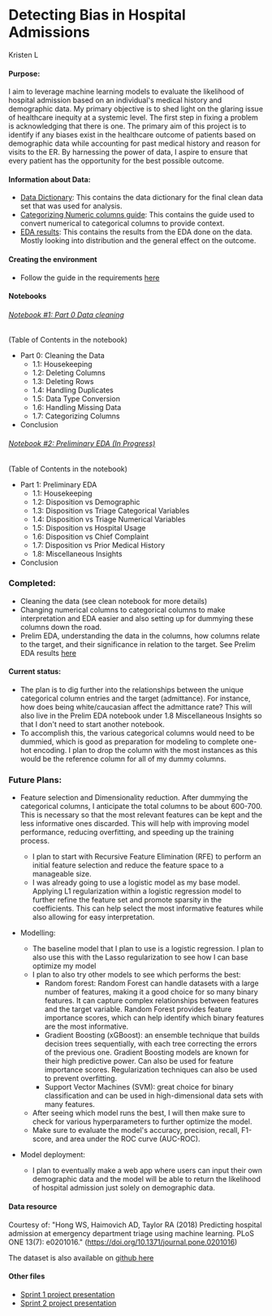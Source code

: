 # Detecting Bias in Hospital Admissions
Kristen L

#### Purpose: 

I aim to leverage machine learning models to evaluate the likelihood of hospital admission based on an individual's medical history and demographic data. My primary objective is to shed light on the glaring issue of healthcare inequity at a systemic level. The first step in fixing a problem is acknowledging that there is one. The primary aim of this project is to identify if any biases exist in the healthcare outcome of patients based on demographic data while accounting for past medical history and reason for visits to the ER. By harnessing the power of data, I aspire to ensure that every patient has the opportunity for the best possible outcome.

#### Information about Data: 
- [Data Dictionary](Docs/Data_Dictionary_for_Capstone-Final.pdf): This contains the data dictionary for the final clean data set that was used for analysis.
- [Categorizing Numeric columns guide](Docs/categorizing_col_guide.md): This contains the guide used to convert numerical to categorical columns to provide context.
- [EDA results](Docs/EDA_Results.md): This contains the results from the EDA done on the data. Mostly looking into distribution and the general effect on the outcome.

#### Creating the environment 
- Follow the guide in the requirements [here](Docs/requirements.txt)

#### Notebooks

###### [Notebook #1: Part 0 Data cleaning](Notebooks/Pt0-Clean.ipynb) 
(Table of Contents in the notebook)
- Part 0: Cleaning the Data
    - 1.1: Housekeeping
    - 1.2: Deleting Columns
    - 1.3: Deleting Rows
    - 1.4: Handling Duplicates
    - 1.5: Data Type Conversion
    - 1.6: Handling Missing Data
    - 1.7: Categorizing Columns
- Conclusion

###### [Notebook #2: Preliminary EDA (In Progress)](Notebooks/Pt1-PrelimEDA.ipynb)
(Table of Contents in the notebook)
- Part 1: Preliminary EDA
    - 1.1: Housekeeping
    - 1.2: Disposition vs Demographic
    - 1.3: Disposition vs Triage Categorical Variables
    - 1.4: Disposition vs Triage Numerical Variables
    - 1.5: Disposition vs Hospital Usage
    - 1.6: Disposition vs Chief Complaint
    - 1.7: Disposition vs Prior Medical History
    - 1.8: Miscellaneous Insights
- Conclusion

### Completed:
- Cleaning the data (see clean notebook for more details) 
- Changing numerical columns to categorical columns to make interpretation and EDA easier and also setting up for dummying these columns down the road. 
- Prelim EDA, understanding the data in the columns, how columns relate to the target, and their significance in relation to the target. 
        See Prelim EDA results [here](Docs/EDA_Results.md)
  
#### Current status:
- The plan is to dig further into the relationships between the unique categorical column entries and the target (admittance). For instance, how does being white/caucasian affect the admittance rate? This will also live in the Prelim EDA notebook under 1.8 Miscellaneous Insights so that I don't need to start another notebook.
- To accomplish this, the various categorical columns would need to be dummied, which is good as preparation for modeling to complete one-hot encoding. I plan to drop the column with the most instances as this would be the reference column for all of my dummy columns.
  

### Future Plans: 
- Feature selection and Dimensionality reduction. After dummying the categorical columns, I anticipate the total columns to be about 600-700. This is necessary so that the most relevant features can be kept and the less informative ones discarded. This will help with improving model performance, reducing overfitting, and speeding up the training process.
    -  I plan to start with Recursive Feature Elimination (RFE) to perform an initial feature selection and reduce the feature space to a manageable size.
    -  I was already going to use a logistic model as my base model. Applying L1 regularization within a logistic regression model to further refine the feature set and promote sparsity in the coefficients. This can help select the most informative features while also allowing for easy interpretation.
      
- Modelling:
    - The baseline model that I plan to use is a logistic regression. I plan to also use this with the Lasso regularization to see how I can base optimize my model
    - I plan to also try other models to see which performs the best:
      - Random forest: Random Forest can handle datasets with a large number of features, making it a good choice for so many binary features. It can capture complex relationships between features and the target variable. Random Forest provides feature importance scores, which can help identify which binary features are the most informative.
      - Gradient Boosting (xGBoost): an ensemble technique that builds decision trees sequentially, with each tree correcting the errors of the previous one. Gradient Boosting models are known for their high predictive power. Can also be used for feature importance scores. Regularization techniques can also be used to prevent overfitting.
      - Support Vector Machines (SVM): great choice for binary classification and can be used in high-dimensional data sets with many features.
    - After seeing which model runs the best, I will then make sure to check for various hyperparameters to further optimize the model.
    - Make sure to evaluate the model's accuracy, precision, recall, F1-score, and area under the ROC curve (AUC-ROC).
      
- Model deployment:
    - I plan to eventually make a web app where users can input their own demographic data and the model will be able to return the likelihood of hospital admission just solely on demographic data. 

#### Data resource

Courtesy of:
 "Hong WS, Haimovich AD, Taylor RA (2018) Predicting hospital admission at emergency department triage using machine learning. PLoS ONE 13(7): e0201016." (https://doi.org/10.1371/journal.pone.0201016)

 The dataset is also available on [github here](https://github.com/yaleemmlc/admissionprediction)

#### Other files
- [Sprint 1 project presentation](Docs/KristenLo_Sprint1_Presentation.pdf)
- [Sprint 2 project presentation](Docs/KristenLo_Sprint2_Presentation.pdf)

